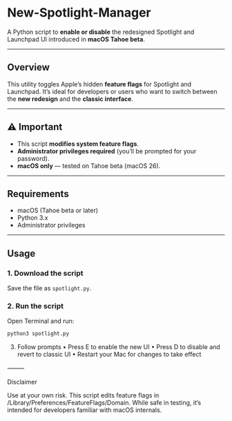 # New-Spotlight-Manager

A Python script to **enable or disable** the redesigned Spotlight and Launchpad UI introduced in **macOS Tahoe beta**.

---

## Overview
This utility toggles Apple’s hidden **feature flags** for Spotlight and Launchpad. It’s ideal for developers or users who want to switch between the **new redesign** and the **classic interface**.

---

## ⚠️ Important
- This script **modifies system feature flags**.  
- **Administrator privileges required** (you’ll be prompted for your password).  
- **macOS only** — tested on Tahoe beta (macOS 26).

---

## Requirements
- macOS (Tahoe beta or later)  
- Python 3.x  
- Administrator privileges

---

## Usage

### 1. Download the script
Save the file as `spotlight.py`.

### 2. Run the script
Open Terminal and run:
```bash
python3 spotlight.py
```

3. Follow prompts
	•	Press E to enable the new UI
	•	Press D to disable and revert to classic UI
	•	Restart your Mac for changes to take effect

⸻

Disclaimer

Use at your own risk. This script edits feature flags in /Library/Preferences/FeatureFlags/Domain. While safe in testing, it’s intended for developers familiar with macOS internals.
